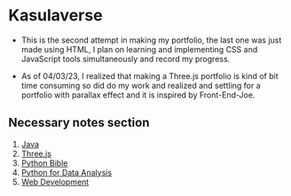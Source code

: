 # Kasulaverse

- This is the second attempt in making my portfolio, the last one was just made using HTML, I plan on learning and implementing CSS and JavaScript tools simultaneously and record my progress.

- As of 04/03/23, I realized that making a Three.js portfolio is kind of bit time consuming so did do my work and realized and settling for a portfolio with parallax effect and it is inspired by Front-End-Joe.

## Necessary notes section

1. [Java](./Java/java.md)
2. [Three.js](./Three.js/threejs.md)
3. [Python Bible](./Python_Bible/python_bible.md)
4. [Python for Data Analysis](./Python_Data_Analysis/python_data.md)
5. [Web Development](./Web_Dev/README.md)

